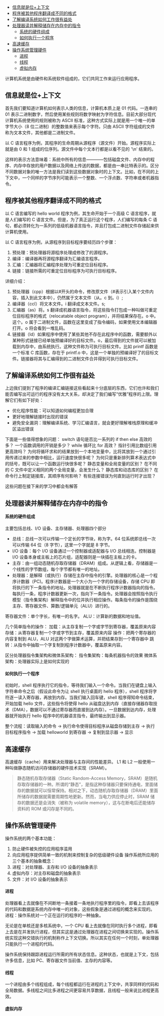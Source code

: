 - [信息就是位+上下文](#信息就是位上下文)
- [程序被其他程序翻译成不同的格式](#程序被其他程序翻译成不同的格式)
- [了解编译系统如何工作很有益处](#了解编译系统如何工作很有益处)
- [处理器读并解释储存在内存中的指令](#处理器读并解释储存在内存中的指令)
    - [系统的硬件组成](#系统的硬件组成)
    - [如何执行一个程序](#如何执行一个程序)
- [高速缓存](#高速缓存)
- [操作系统管理硬件](#操作系统管理硬件)
    - [进程](#进程)
    - [线程](#线程)
    - [虚拟内存](#虚拟内存)

计算机系统是由硬件和系统软件组成的，它们共同工作来运行应用程序。

## 信息就是位+上下文

首先我们要知道计算机如何表示人类的信息，计算机本质上是 01 代码。一连串的 01 表示二进制数字，然后使用某些规则将数字映射为字符信息。目前大部分现代计算机系统使用的规则被称为 ASCII 标准，这种方式实际上就是用一个唯一的单字节大小（8 位二进制）的整数值来表示每个字符。只由 ASCII 字符组成的文件称为文本文件，其他都是二进制文件。

以 C 语言程序为例，其程序的生命周期从源程序（源文件）开始。源程序实际上就是由 0 和 1 组成的位序列。源文件中每个文本行都是以看不见的 '\n' 结束的。

这样的表示方法意味着：系统中所有的信息————包括磁盘文件、内存中的程序、内存中存放的用户数据以及网络上传送的数据，都是由一串比特表示的。区分不同数据对象的唯一方法是我们读到这些数据对象时的上下文。比如，在不同的上下文中，一个同样的字节序列可能表示一个整数、一个浮点数、字符串或者机器指令。

## 程序被其他程序翻译成不同的格式

以 C 语言编写的 hello world 程序为例，其生命开始于一个高级 C 语言程序，就是人们编写的 C 语言文件。但是，为了真正运行这个程序，人们编写的每条 C 语句，都必须转化为一系列的低级机器语言指令，并且打包成二进制文件存储起来供计算机使用。

以 C 语言程序为例，从源程序到目标程序要经历四个步骤：

1.  预处理：预处理器将源程序处理成修改了的源程序。
2.  编译：编译器再将源程序翻译为汇编语言程序。
3.  汇编：汇编器将汇编程序处理为可重定位目标程序。
4.  链接：链接所需的可重定位目标程序为可执行目标程序。

详细介绍：

1.  预处理器（cpp）根据以#开头的命令，修改原文件（#表示引入某个文件内容，插入到此文本中），仍然属于文本文件（从。c 到。i）;
2.  编译器（ccl）将文本文件。i 翻译成文本文件。s;
3.  汇编器（as）将。s 翻译成机器语言指令，将这些指令打包成一种叫做可重定位目标程序的格式（relocatable object program），并将结果保存在。o 中。这个。o 属于二进制文件，函数在这里变成了指令编码，如果使用文本编辑器打开。o 将会看到一堆乱码。
4.  链接器（ld）如果程序中使用了某些其他不存在此程序中的函数，需要额外以某种形式链接已经单独预编译好的目标文件。o，最后得到的文件就可以被加载到内存中，由系统执行。这种文件称为可执行目标文件。比如 printf 函数是一个标准 C 库函数，存在于 printf.o 中，这是一个单独的预编译好了的目标文件。链接器将其与汇编得到的二进制文件合并得到可执行目标文件。

## 了解编译系统如何工作很有益处

上边我们提到了程序的编译汇编链接这些看起来十分底层的东西，它们也许和我们能否编写出可运行的程序没有太大关系，却决定了我们编写“优雅”程序的上限。理解它们有如下好处：

*   优化程序性能：可以知道如何编程更加合理
*   更好地理解链接时出现的错误
*   避免安全漏洞：理解编译系统、学习汇编语言，就会更好理解堆栈原理和缓冲区溢出错误

下面是一些值得想象的问题：
switch 语句是否比一系列的 if then else 高效的多？
一个函数调用的开销是多少？
while 循环比 for 高效？
指针引用比数组引用更高效吗？
为何将循环求和的结果放到一个本地变量中，比将其放到一个通过引用传递过来的参数中相比，运行速度快很多呢？
为何只是重新排列算术表达式中的括号，既可以让一个函数运行快很多呢？
静态变量和全局变量的区别？
在不同的 C 文件中定义相同的两个全局变量，会发生什么？
静态库和动态库的区别？
在命令行上制定链接库，其顺序有何影响？
有些连接错误为何直到运行时才出现？

这些问题在接下来的学习中都会有解答

## 处理器读并解释储存在内存中的指令

#### 系统的硬件组成

主要包括总线、I/O 设备、主存储器、处理器四个部分

*   总线：总线一次可以传输一个定长的字节块，称为字。64 位系统即总线一次可以传输 64 位（8 字节），这里一个字就是 8 字节。
*   I/O 设备：每个 I/O 设备通过一个控制器或适配器与 I/O 总线相连。控制器是 I/O 设备本身或主板上的芯片组，适配器则是一块插在主板上的卡。
*   主存：由一组动态随机存取存储器（DRAM）组成。从逻辑上看，存储器是一个线性的字节数组，每个字节都有唯一的地址。
*   处理器：是解释（或执行）存储在主存中指令的引擎。处理器的核心是一个程序计数器（PC)。程序计数器是一个大小为一个字的存储设备，存储 CPU 即将执行的下一条指令的地址。处理器就是在不断执行程序计数器指向的指令。每执行一条，程序计数器更新一次，指向下一条指令。处理器会按照指令执行模型（指令集架构）解释指令中的位并执行相应操作。每条指令的操作是围绕主存、寄存器文件、算数/逻辑单元（ALU）进行的。

寄存器文件：单个字长，有唯一的名字。
ALU：计算新的数据和地址值。

几个简单指令的操作：
加载：从主存复制一个字或字节到寄存器，覆盖原来内容
存储：从寄存器复制一个字或字节到主存，覆盖原来内容
操作：把两个寄存器的内容复制到 ALU，ALU 对这两个字做算术运算，并把结果存到一个寄存器中
跳转：从指令中抽取一个字复制到程序计数器中，覆盖原来内容。

区分处理器指令集架构和微体系架构：
指令集架构：每条机器指令的效果
微体系架构：处理器实际上是如何实现的

#### 如何执行一个程序

初始时，shell 程序执行它的指令，等待我们输入一个命令。当我们在键盘上输入字符串命令之后（假设此命令为让 shell 执行桌面的 hello 程序），shell 程序将字符逐一读入寄存器，再放到内存。当我们输入回车键，shell 程序得知命令结束，开始加载 hello 文件，这些指令将使得 hello 从磁盘达到内存（直接存储器存取技术（DMA），数据可以不通过寄存器而直接到达内存）。一旦数据到达内存，处理器就开始执行 hello 程序中的机器语言指令，最终输出到显示器。

整个流程：读取输入的命令 → 执行命令使得目标程序从磁盘存储到主存 → 执行目标程序指令  →  加载 helloworld 到寄存器 → 复制到显示器 → 显示

## 高速缓存

高速缓存（cache）用来解决处理器与主存间的性能差异。
L1 和 L2 一般使用一种叫做静态随机访问存储器的硬件技术实现（SRAM）。

> 静态随机存取存储器（Static Random-Access Memory，SRAM）是随机存取存储器的一种。所谓的“静态”，是指这种存储器只要保持通电，里面储存的数据就可以恒常保持。相对之下，动态随机存取存储器（DRAM）里面所储存的数据就需要周期性地更新。然而，当电力供应停止时，SRAM 储存的数据还是会消失（被称为 volatile memory），这与在断电后还能储存资料的 ROM 或闪存是不同的。

## 操作系统管理硬件

操作系统的两个基本功能：

1.  防止硬件被失控的应用程序滥用
2.  向应用程序提供简单一致的机制来控制复杂的低级硬件设备
    操作系统所应用的三个基本的抽象概念：
3.  进程：对处理器、主存和 I/O 设备的抽象表示
4.  虚拟内存：对主存和磁盘的抽象表示
5.  文件：对 I/O 设备的抽象表示

#### 进程

处理器看上去就像在不间断地一条接着一条地执行程序里的指令，即看上去该程序的代码和数据是系统内存中唯一的对象，这些假象是通过进程的概念来实现的。
进程：操作系统对一个正在运行的程序的一种抽象。

无论是在单核还是多核系统中，一个 CPU 看上去就像在同时执行多个进程，即看上去是在并发执行进程，但其实这是通过处理器在进程之间切换来实现的。操作系统实现这种交错执行的机制称作上下文切换。所以其实在任何一个时刻，单处理器只能执行一个进程的代码。

操作系统保持跟踪进程运行所需的所有状态信息。这种状态，也就是上下文，包括许多信息，比如 PC、寄存器文件当前值、主存的内容等。

#### 线程

一个进程由多个线程组成，每个线程都运行在进程的上下文中，共享同样的代码和全局数据。多线程之间比多进程之间更容易共享数据，且线程一般来说比进程更高效。

#### 虚拟内存
